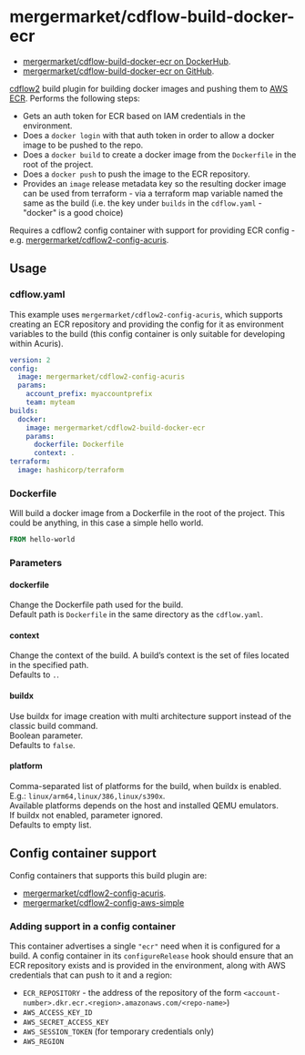 # mergermarket/cdflow-build-docker-ecr

* [mergermarket/cdflow-build-docker-ecr on DockerHub](https://hub.docker.com/r/mergermarket/cdflow2-build-docker-ecr).
* [mergermarket/cdflow-build-docker-ecr on GitHub](https://github.com/mergermarket/cdflow2-build-docker-ecr).

[cdflow2](https://developer-preview.acuris.com/opensource/cdflow2/) build plugin for building docker images and pushing them to [AWS ECR](https://aws.amazon.com/ecr/). Performs the following steps:

* Gets an auth token for ECR based on IAM credentials in the environment.
* Does a `docker login` with that auth token in order to allow a docker image to be pushed to the repo.
* Does a `docker build` to create a docker image from the `Dockerfile` in the root of the project.
* Does a `docker push` to push the image to the ECR repository.
* Provides an `image` release metadata key so the resulting docker image can be used from terraform - via a terraform map variable named the same as the build (i.e. the key under `builds` in the `cdflow.yaml` - "docker" is a good choice)

Requires a cdflow2 config container with support for providing ECR config - e.g. [mergermarket/cdflow2-config-acuris](https://hub.docker.com/r/mergermarket/cdflow2-config-acuris).

## Usage

### cdflow.yaml

This example uses `mergermarket/cdflow2-config-acuris`, which supports creating an ECR repository and providing the config for it as environment variables to the build (this config container is only suitable for developing within Acuris).

```yaml
version: 2
config:
  image: mergermarket/cdflow2-config-acuris
  params:
    account_prefix: myaccountprefix
    team: myteam
builds:
  docker:
    image: mergermarket/cdflow2-build-docker-ecr
    params:
      dockerfile: Dockerfile
      context: .
terraform:
  image: hashicorp/terraform
```

### Dockerfile

Will build a docker image from a Dockerfile in the root of the project. This could be anything, in this case a simple hello world.

```Dockerfile
FROM hello-world
```

### Parameters

#### dockerfile

Change the Dockerfile path used for the build.  
Default path is `Dockerfile` in the same directory as the `cdflow.yaml`.

#### context

Change the context of the build. A build’s context is the set of files located in the specified path.  
Defaults to `.`.

#### buildx

Use buildx for image creation with multi architecture support instead of the classic build command.  
Boolean parameter.  
Defaults to `false`.

#### platform

Comma-separated list of platforms for the build, when buildx is enabled.  
E.g.: `linux/arm64,linux/386,linux/s390x`.  
Available platforms depends on the host and installed QEMU emulators.  
If buildx not enabled, parameter ignored.  
Defaults to empty list.

## Config container support

Config containers that supports this build plugin are:

* [mergermarket/cdflow2-config-acuris](https://hub.docker.com/r/mergermarket/cdflow2-config-acuris).
* [mergermarket/cdflow2-config-aws-simple](https://github.com/mergermarket/cdflow2-config-aws-simple)

### Adding support in a config container

This container advertises a single `"ecr"` need when it is configured for a build. A config container in its `configureRelease` hook should ensure that an ECR repository exists and is provided in the environment, along with AWS credentials that can push to it and a region:

* `ECR_REPOSITORY` - the address of the repository of the form `<account-number>.dkr.ecr.<region>.amazonaws.com/<repo-name>`)
* `AWS_ACCESS_KEY_ID`
* `AWS_SECRET_ACCESS_KEY`
* `AWS_SESSION_TOKEN` (for temporary credentials only)
* `AWS_REGION`
